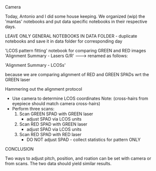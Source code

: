 Camera

Today, Antonio and I did some house keeping.
We organized (wip) the 'mantas' notebooks and put
data specific notebooks in their respective days.

LEAVE ONLY GENERAL NOTEBOOKS IN DATA FOLDER -
duplicate notebooks and save it in data folder for corresponding day

'LCOS pattern fitting' notebook for comparing GREEN and RED images 
'Alignment Summary - Lasers G/R' ---> renamed as follows:

'Alignment Summary - LCOSs'

because we are comparing alignment of RED and GREEN SPADs
wrt the GREEN laser

Hammering out the alignment protocol

- Use camera to determine LCOS coordinates
  Note: (cross-hairs from eyepiece should match camera cross-hairs)
- Perform three scans:
  1. Scan GREEN SPAD with GREEN laser
      - adjust SPAD via LCOS units
  2. Scan RED SPAD with GREEN laser
      - adjust SPAD via LCOS units
  3. Scan RED SPAD with RED laser
      - DO NOT adjust SPAD - collect statistics for pattern ONLY

CONCLUSION

Two ways to adjust pitch, position, and roation can be set with camera
or from scans. The two data should yield similar results.
